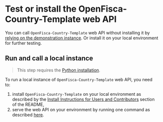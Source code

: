 # Test or install the OpenFisca-Country-Template web API

You can call `OpenFisca-Country-Template` web API without installing it by [relying on the demonstration instance](./call-hosted-web-api.md). Or install it on your local environment for further testing.

## Run and call a local instance

> This step requires the [Python installation](./install-python.md).

To run a local instance of `OpenFisca-Country-Template` web API, you need to: 
1. install `OpenFisca-Country-Template` on your local environment as described by the [Install Instructions for Users and Contributors](https://github.com/openfisca/country-template#install-instructions-for-users-and-contributors) section of the README,
2. serve the web API on your environment by running one command as described [here](https://github.com/openfisca/country-template#serve-this-country-package-with-the-openfisca-web-api).
